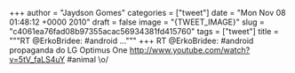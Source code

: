
+++
author = "Jaydson Gomes"
categories = ["tweet"]
date = "Mon Nov 08 01:48:12 +0000 2010"
draft = false
image = "{TWEET_IMAGE}"
slug = "c4061ea76fad08b97355acac56934381fd415760"
tags = ["tweet"]
title = """RT @ErkoBridee: #android ..."""
+++
RT @ErkoBridee: #android propaganda do LG Optimus One http://www.youtube.com/watch?v=5tV_faLS4uY #animal \o/
